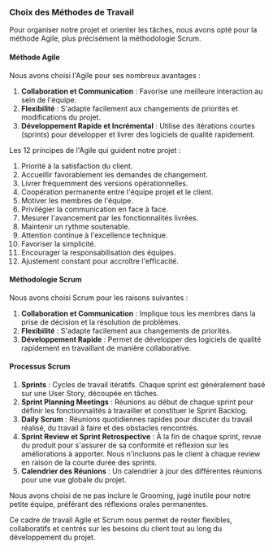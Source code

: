 ### Choix des Méthodes de Travail

Pour organiser notre projet et orienter les tâches, nous avons opté pour la méthode Agile, plus précisément la méthodologie Scrum.

#### Méthode Agile

Nous avons choisi l'Agile pour ses nombreux avantages :

1. **Collaboration et Communication** : Favorise une meilleure interaction au sein de l'équipe.
2. **Flexibilité** : S'adapte facilement aux changements de priorités et modifications du projet.
3. **Développement Rapide et Incrémental** : Utilise des itérations courtes (sprints) pour développer et livrer des logiciels de qualité rapidement.

Les 12 principes de l'Agile qui guident notre projet :

1. Priorité à la satisfaction du client.
2. Accueillir favorablement les demandes de changement.
3. Livrer fréquemment des versions opérationnelles.
4. Coopération permanente entre l'équipe projet et le client.
5. Motiver les membres de l'équipe.
6. Privilégier la communication en face à face.
7. Mesurer l'avancement par les fonctionnalités livrées.
8. Maintenir un rythme soutenable.
9. Attention continue à l'excellence technique.
10. Favoriser la simplicité.
11. Encourager la responsabilisation des équipes.
12. Ajustement constant pour accroître l'efficacité.

#### Méthodologie Scrum

Nous avons choisi Scrum pour les raisons suivantes :

1. **Collaboration et Communication** : Implique tous les membres dans la prise de décision et la résolution de problèmes.
2. **Flexibilité** : S'adapte facilement aux changements de priorités.
3. **Développement Rapide** : Permet de développer des logiciels de qualité rapidement en travaillant de manière collaborative.

#### Processus Scrum

1. **Sprints** : Cycles de travail itératifs. Chaque sprint est généralement basé sur une User Story, découpée en tâches.
2. **Sprint Planning Meetings** : Réunions au début de chaque sprint pour définir les fonctionnalités à travailler et constituer le Sprint Backlog.
3. **Daily Scrum** : Réunions quotidiennes rapides pour discuter du travail réalisé, du travail à faire et des obstacles rencontrés.
4. **Sprint Review et Sprint Retrospective** : À la fin de chaque sprint, revue du produit pour s'assurer de sa conformité et réflexion sur les améliorations à apporter. Nous n'incluons pas le client à chaque review en raison de la courte durée des sprints.
5. **Calendrier des Réunions** : Un calendrier à jour des différentes réunions pour une vue globale du projet.

Nous avons choisi de ne pas inclure le Grooming, jugé inutile pour notre petite équipe, préférant des réflexions orales permanentes.

Ce cadre de travail Agile et Scrum nous permet de rester flexibles, collaboratifs et centrés sur les besoins du client tout au long du développement du projet.
